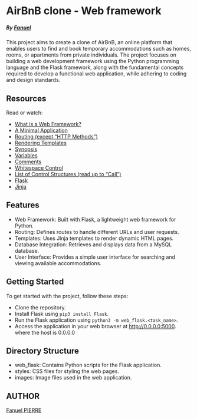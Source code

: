 # AirBnB clone - Web framework

##### By [Fanuel](https://www.github.com/Fpierr)

This project aims to create a clone of AirBnB, an online platform that enables users to find and book temporary accommodations such as homes, rooms, or apartments from private individuals. The project focuses on building a web development framework using the Python programming language and the Flask framework, along with the fundamental concepts required to develop a functional web application, while adhering to coding and design standards.

##  Resources
Read or watch:

- [What is a Web Framework?](https://intranet.hbtn.io/rltoken/qk3bO45DSY-P4qmdnEX93w)
- [A Minimal Application](https://flask.palletsprojects.com/en/2.2.x/quickstart/#a-minimal-application)
- [Routing (except “HTTP Methods”)](https://flask.palletsprojects.com/en/2.2.x/quickstart/#routing)
- [Rendering Templates](https://flask.palletsprojects.com/en/2.2.x/quickstart/#rendering-templates)
- [Synopsis](https://jinja.palletsprojects.com/en/3.0.x/templates/#synopsis)
- [Variables](https://jinja.palletsprojects.com/en/3.0.x/templates/#variables)
- [Comments](https://jinja.palletsprojects.com/en/3.0.x/templates/#comments)
- [Whitespace Control](https://jinja.palletsprojects.com/en/3.0.x/templates/#whitespace-control)
- [List of Control Structures (read up to “Call”)](https://jinja.palletsprojects.com/en/3.0.x/templates/#list-of-control-structures)
- [Flask](https://palletsprojects.com/p/flask/)
- [Jinja](https://jinja.palletsprojects.com/en/3.0.x/templates/)

## Features
- Web Framework: Built with Flask, a lightweight web framework for Python.
- Routing: Defines routes to handle different URLs and user requests.
- Templates: Uses Jinja templates to render dynamic HTML pages.
- Database Integration: Retrieves and displays data from a MySQL database.
- User Interface: Provides a simple user interface for searching and viewing available accommodations.

## Getting Started
To get started with the project, follow these steps:
- Clone the repository.
- Install Flask using `pip3 install Flask`.
- Run the Flask application using `python3 -m web_flask.<task_name>`.
- Access the application in your web browser at http://0.0.0.0:5000. where the host is 0.0.0.0

## Directory Structure
- web_flask: Contains Python scripts for the Flask application.
- styles: CSS files for styling the web pages.
- images: Image files used in the web application.

## AUTHOR
[Fanuel PIERRE](https://www.github.com/Fpierr)
